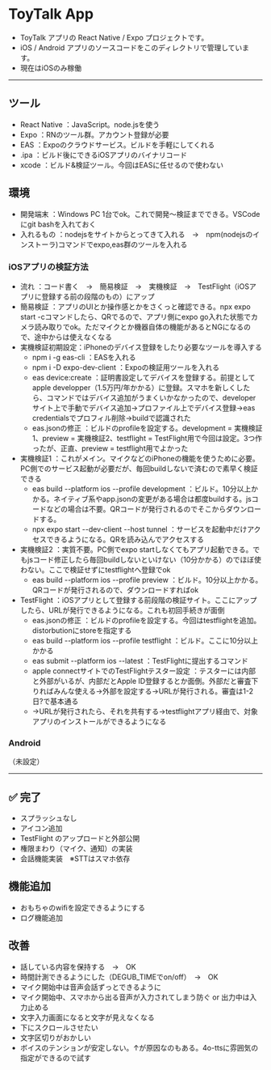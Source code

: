 # ToyTalk App

- ToyTalk アプリの React Native / Expo プロジェクトです。
- iOS / Android アプリのソースコードをこのディレクトリで管理しています。
- 現在はiOSのみ稼働

---
## ツール
- React Native	：JavaScript。node.jsを使う
- Expo          ：RNのツール群。アカウント登録が必要
- EAS			      ：Expoのクラウドサービス。ビルドを手軽にしてくれる
- .ipa			    ：ビルド後にできるiOSアプリのバイナリコード
- xcode			    ：ビルド&検証ツール。今回はEASに任せるので使わない

## 環境
- 開発端末       ：Windows PC 1台でok。これで開発～検証までできる。VSCodeにgit bashを入れておく
- 入れるもの     ：nodejsをサイトからとってきて入れる　→　npm(nodejsのインストーラ)コマンドでexpo,eas群のツールを入れる

### iOSアプリの検証方法
- 流れ          ：コード書く　→　簡易検証　→　実機検証　→　TestFlight（iOSアプリに登録する前の段階のもの）にアップ
- 簡易検証       ：アプリのUIとか操作感とかをさくっと確認できる。npx expo start -cコマンドしたら、QRでるので、アプリ側にexpo go入れた状態でカメラ読み取りでok。ただマイクとか機器自体の機能があるとNGになるので、途中からは使えなくなる
- 実機検証初期設定：iPhoneのデバイス登録をしたり必要なツールを導入する
  - npm i -g eas-cli             ：EASを入れる
  - npm i -D expo-dev-client     ：Expoの検証用ツールを入れる
  - eas device:create            ：証明書設定してデバイスを登録する。前提としてapple developper（1.5万円/年かかる）に登録。スマホを新しくしたら、コマンドではデバイス追加がうまくいかなかったので、developerサイト上で手動でデバイス追加→プロファイル上でデバイス登録→eas credentialsでプロフィル削除→buildで認識された
  - eas.jsonの修正               ：ビルドのprofileを設定する。development = 実機検証1、preview = 実機検証2、testflight = TestFlight用で今回は設定。3つ作ったが、正直、preview = testflight用でよかった
- 実機検証1      ：これがメイン。マイクなどのiPhoneの機能を使うために必要。PC側でのサービス起動が必要だが、毎回buildしないで済むので素早く検証できる
  - eas build --platform ios --profile development    ：ビルド。10分以上かかる。ネイティブ系やapp.jsonの変更がある場合は都度buildする。jsコードなどの場合は不要。QRコードが発行されるのでそこからダウンロードする。
  - npx expo start --dev-client --host tunnel  ：サービスを起動中だけアクセスできるようになる。QRを読み込んでアクセスする
- 実機検証2       ：実質不要。PC側でexpo startしなくてもアプリ起動できる。でもjsコード修正したら毎回buildしないといけない（10分かかる）のでほぼ使わない。ここで検証せずにtestflightへ登録でok
  - eas build --platform ios --profile preview    ：ビルド。10分以上かかる。QRコードが発行されるので、ダウンロードすればok
- TestFlight    ：iOSアプリとして登録する前段階の検証サイト。ここにアップしたら、URLが発行できるようになる。これも初回手続きが面倒
  - eas.jsonの修正               ：ビルドのprofileを設定する。今回はtestflightを追加。distorbutionにstoreを指定する
  - eas build --platform ios --profile testflight   ：ビルド。ここに10分以上かかる
  - eas submit --platform ios --latest  ：TestFlightに提出するコマンド
  - apple connectサイトでのTestFlightテスター設定      ：テスターには内部と外部がいるが、内部だとApple ID登録するとか面倒。外部だと審査下りればみんな使える→外部を設定する→URLが発行される。審査は1-2日?で基本通る
  - →URLが発行されたら、それを共有する→testflightアプリ経由で、対象アプリのインストールができるようになる

### Android

（未設定）

---

## ✅ 完了
* スプラッシュなし
* アイコン追加
* TestFlight のアップロードと外部公開
* 権限まわり（マイク、通知）の実装
* 会話機能実装　※STTはスマホ依存

## 機能追加
* おもちゃのwifiを設定できるようにする
* ログ機能追加

## 改善
* 話している内容を保持する　→　OK
* 時間計測できるようにした（DEGUB_TIMEでon/off）　→　OK
* マイク開始中は音声会話ずっとできるように
* マイク開始中、スマホから出る音声が入力されてしまう防ぐ or 出力中は入力止める
* 文字入力画面になると文字が見えなくなる
* 下にスクロールさせたい
* 文字区切りがおかしい
* ボイスのテンションが安定しない。↑が原因なのもある。4o-ttsに雰囲気の指定ができるので試す

```

